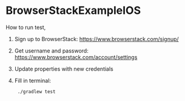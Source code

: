 # BrowserStackExampleIOS

How to run test,
1. Sign up to BrowserStack: https://www.browserstack.com/signup/
2. Get username and password: https://www.browserstack.com/account/settings
3. Update properties with new credentials
4. Fill in terminal:

        ./gradlew test
   
    
